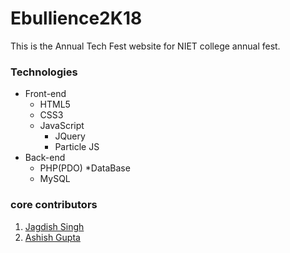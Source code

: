 # Ebullience2K18
This is the Annual Tech Fest website for NIET college annual fest.

### Technologies
  * Front-end
    * HTML5
    * CSS3
    * JavaScript
      * JQuery
      * Particle JS
  * Back-end
    * PHP(PDO)
  *DataBase
    * MySQL

### core contributors
1. [Jagdish Singh](http://github.com/JDchauhan)
2. [Ashish Gupta](http://github.com/ashigupta007)
